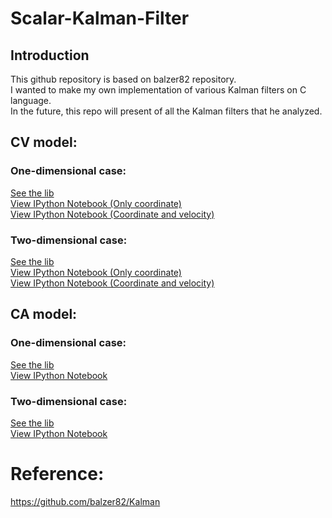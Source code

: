 # Scalar-Kalman-Filter
## Introduction
This github repository is based on balzer82 repository.  
I wanted to make my own implementation of various Kalman filters on C language.   
In thе future, this repo will present of all the Kalman filters that he analyzed.  

## CV model:

### One-dimensional case:  
[See the lib](...)  
[View IPython Notebook (Only coordinate)](https://github.com/Omazz/Scalar-Kalman-Filter/blob/main/docs/1dim_CV_x.ipynb)  
[View IPython Notebook (Coordinate and velocity) ](https://github.com/Omazz/Scalar-Kalman-Filter/blob/main/docs/1dim_CV_xv.ipynb)

### Two-dimensional case:
[See the lib](...)  
[View IPython Notebook (Only coordinate)](https://github.com/Omazz/Scalar-Kalman-Filter/blob/main/docs/2dim_CV.ipynb)  
[View IPython Notebook (Coordinate and velocity) ](https://github.com/Omazz/Scalar-Kalman-Filter/blob/main/docs/2dim_CV_xv.ipynb)
## CA model:

### One-dimensional case:  
[See the lib](...)  
[View IPython Notebook](https://github.com/Omazz/Scalar-Kalman-Filter/blob/main/docs/1dim_CA.ipynb)

### Two-dimensional case:  
[See the lib](...)  
[View IPython Notebook](https://github.com/Omazz/Scalar-Kalman-Filter/blob/main/docs/2dim_CA.ipynb)

# Reference:
https://github.com/balzer82/Kalman